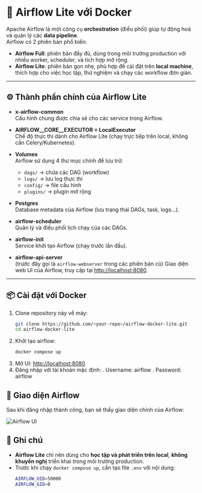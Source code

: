 # 🚀 Airflow Lite với Docker

Apache Airflow là một công cụ **orchestration** (điều phối) giúp tự động hoá và quản lý các **data pipeline**.  
Airflow có 2 phiên bản phổ biến:

- **Airflow Full**: phiên bản đầy đủ, dùng trong môi trường production với nhiều worker, scheduler, và tích hợp mở rộng.
- **Airflow Lite**: phiên bản gọn nhẹ, phù hợp để cài đặt trên **local machine**, thích hợp cho việc học tập, thử nghiệm và chạy các workflow đơn giản.

---

## ⚙️ Thành phần chính của Airflow Lite

- **x-airflow-common**  
  Cấu hình chung được chia sẻ cho các service trong Airflow.

- **AIRFLOW__CORE__EXECUTOR = LocalExecutor**  
  Chế độ thực thi dành cho Airflow Lite (chạy trực tiếp trên local, không cần Celery/Kubernetes).

- **Volumes**  
  Airflow sử dụng 4 thư mục chính để lưu trữ:
  - `dags/` → chứa các DAG (workflow)
  - `logs/` → lưu log thực thi
  - `config/` → file cấu hình
  - `plugins/` → plugin mở rộng

- **Postgres**  
  Database metadata của Airflow (lưu trạng thái DAGs, task, logs...).

- **airflow-scheduler**  
  Quản lý và điều phối lịch chạy của các DAGs.

- **airflow-init**  
  Service khởi tạo Airflow (chạy trước lần đầu).

- **airflow-api-server**  
  (trước đây gọi là `airflow-webserver` trong các phiên bản cũ)
  Giao diện web UI của Airflow, truy cập tại [http://localhost:8080](http://localhost:8080).

---

## 📦 Cài đặt với Docker

1. Clone repository này về máy:
   ```bash
   git clone https://github.com/<your-repo>/airflow-docker-lite.git
   cd airflow-docker-lite
2. Khởi tạo airflow:
    ```bash
    docker compose up 
3. Mở UI:
    [http://localhost:8080](http://localhost:8080)
4. Đăng nhập với tài khoản mặc định:
. Username: airflow
. Password: airflow
## 📸 Giao diện Airflow

Sau khi đăng nhập thành công, bạn sẽ thấy giao diện chính của Airflow:

![Airflow UI](./airflow-UI.png)


## 📌 Ghi chú

- **Airflow Lite** chỉ nên dùng cho **học tập và phát triển trên local**, **không khuyến nghị** triển khai trong môi trường production.  
- Trước khi chạy `docker compose up`, cần tạo file `.env` với nội dung:  
  ```bash
  AIRFLOW_UID=50000
  AIRFLOW_GID=0

